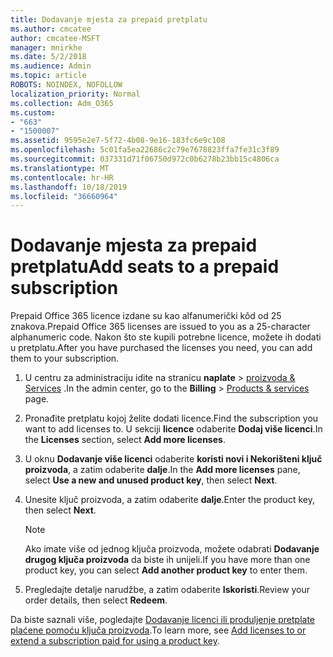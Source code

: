 ```yaml
---
title: Dodavanje mjesta za prepaid pretplatu
ms.author: cmcatee
author: cmcatee-MSFT
manager: mnirkhe
ms.date: 5/2/2018
ms.audience: Admin
ms.topic: article
ROBOTS: NOINDEX, NOFOLLOW
localization_priority: Normal
ms.collection: Adm_O365
ms.custom:
- "663"
- "1500007"
ms.assetid: 9595e2e7-5f72-4b08-9e16-183fc6e9c108
ms.openlocfilehash: 5c01fa5ea22686c2c79e7678823ffa7fe31c3f89
ms.sourcegitcommit: 037331d71f06750d972c0b6278b23bb15c4806ca
ms.translationtype: MT
ms.contentlocale: hr-HR
ms.lasthandoff: 10/18/2019
ms.locfileid: "36660964"
---
```

# <a name="add-seats-to-a-prepaid-subscription"></a><span data-ttu-id="e84ad-102">Dodavanje mjesta za prepaid pretplatu</span><span class="sxs-lookup"><span data-stu-id="e84ad-102">Add seats to a prepaid subscription</span></span>

<span data-ttu-id="e84ad-103">Prepaid Office 365 licence izdane su kao alfanumerički kôd od 25 znakova.</span><span class="sxs-lookup"><span data-stu-id="e84ad-103">Prepaid Office 365 licenses are issued to you as a 25-character alphanumeric code.</span></span> <span data-ttu-id="e84ad-104">Nakon što ste kupili potrebne licence, možete ih dodati u pretplatu.</span><span class="sxs-lookup"><span data-stu-id="e84ad-104">After you have purchased the licenses you need, you can add them to your subscription.</span></span> 

1. <span data-ttu-id="e84ad-105">U centru za administraciju idite na stranicu **naplate** > [proizvoda & Services](https://go.microsoft.com/fwlink/p/?linkid=842054) .</span><span class="sxs-lookup"><span data-stu-id="e84ad-105">In the admin center, go to the **Billing** > [Products & services](https://go.microsoft.com/fwlink/p/?linkid=842054) page.</span></span>

2. <span data-ttu-id="e84ad-106">Pronađite pretplatu kojoj želite dodati licence.</span><span class="sxs-lookup"><span data-stu-id="e84ad-106">Find the subscription you want to add licenses to.</span></span> <span data-ttu-id="e84ad-107">U sekciji **licence** odaberite **Dodaj više licenci**.</span><span class="sxs-lookup"><span data-stu-id="e84ad-107">In the **Licenses** section, select **Add more licenses**.</span></span>

3. <span data-ttu-id="e84ad-108">U oknu **Dodavanje više licenci** odaberite **koristi novi i Nekorišteni ključ proizvoda**, a zatim odaberite **dalje**.</span><span class="sxs-lookup"><span data-stu-id="e84ad-108">In the **Add more licenses** pane, select **Use a new and unused product key**, then select **Next**.</span></span>

4. <span data-ttu-id="e84ad-109">Unesite ključ proizvoda, a zatim odaberite **dalje**.</span><span class="sxs-lookup"><span data-stu-id="e84ad-109">Enter the product key, then select **Next**.</span></span>

    > [!NOTE]
    > <span data-ttu-id="e84ad-110">Ako imate više od jednog ključa proizvoda, možete odabrati **Dodavanje drugog ključa proizvoda** da biste ih unijeli.</span><span class="sxs-lookup"><span data-stu-id="e84ad-110">If you have more than one product key, you can select **Add another product key** to enter them.</span></span>

5. <span data-ttu-id="e84ad-111">Pregledajte detalje narudžbe, a zatim odaberite **Iskoristi**.</span><span class="sxs-lookup"><span data-stu-id="e84ad-111">Review your order details, then select **Redeem**.</span></span>

<span data-ttu-id="e84ad-112">Da biste saznali više, pogledajte [Dodavanje licenci ili produljenje pretplate plaćene pomoću ključa proizvoda](https://docs.microsoft.com/office365/admin/misc/add-licenses-using-product-key).</span><span class="sxs-lookup"><span data-stu-id="e84ad-112">To learn more, see [Add licenses to or extend a subscription paid for using a product key](https://docs.microsoft.com/office365/admin/misc/add-licenses-using-product-key).</span></span>